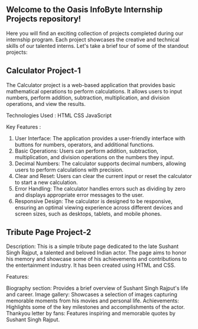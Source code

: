 ## Welcome to the Oasis InfoByte Internship Projects repository! 

Here you will find an exciting collection of projects completed during our internship program. Each project showcases the creative and technical skills of our talented interns. Let's take a brief tour of some of the standout projects:

## Calculator Project-1

The Calculator project is a web-based application that provides basic mathematical operations to perform calculations. It allows users to input numbers, perform addition, subtraction, multiplication, and division operations, and view the results.

Technologies Used :
HTML
CSS
JavaScript

Key Features : 
1. User Interface: The application provides a user-friendly interface with buttons for numbers, operators, and additional functions.
2. Basic Operations: Users can perform addition, subtraction, multiplication, and division operations on the numbers they input.
3. Decimal Numbers: The calculator supports decimal numbers, allowing users to perform calculations with precision.
4. Clear and Reset: Users can clear the current input or reset the calculator to start a new calculation.
5. Error Handling: The calculator handles errors such as dividing by zero and displays appropriate error messages to the user.
6. Responsive Design: The calculator is designed to be responsive, ensuring an optimal viewing experience across different devices and screen sizes, such as desktops, tablets, and mobile phones.

## Tribute Page Project-2

Description:
This is a simple tribute page dedicated to the late Sushant Singh Rajput, a talented and beloved Indian actor. The page aims to honor his memory and showcase some of his achievements and contributions to the entertainment industry. It has been created using HTML and CSS.

Features:

Biography section: Provides a brief overview of Sushant Singh Rajput's life and career.
Image gallery: Showcases a selection of images capturing memorable moments from his movies and personal life.
Achievements: Highlights some of the key milestones and accomplishments of the actor.
Thankyou letter by fans: Features inspiring and memorable quotes by Sushant Singh Rajput.

